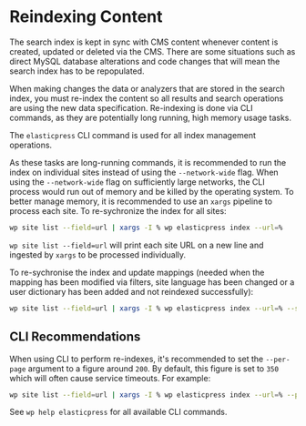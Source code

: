# Reindexing Content

The search index is kept in sync with CMS content whenever content is created, updated or deleted via the CMS. There are some situations such as direct MySQL database alterations and code changes that will mean the search index has to be repopulated.

When making changes the data or analyzers that are stored in the search index, you must re-index the content so all results and search operations are using the new data specification. Re-indexing is done via CLI commands, as they are potentially long running, high memory usage tasks.

The `elasticpress` CLI command is used for all index management operations.

As these tasks are long-running commands, it is recommended to run the index on individual sites instead of using the `--network-wide` flag. When using the `--network-wide` flag on sufficiently large networks, the CLI process would run out of memory and be killed by the operating system. To better manage memory, it is recommended to use an `xargs` pipeline to process each site. To re-sychronize the index for all sites:

```sh
wp site list --field=url | xargs -I % wp elasticpress index --url=%
```

`wp site list --field=url` will print each site URL on a new line and ingested by `xargs` to be processed individually.

To re-sychronise the index and update mappings (needed when the mapping has been modified via filters, site language has been changed or a user dictionary has been added and not reindexed successfully):

```sh
wp site list --field=url | xargs -I % wp elasticpress index --url=% --setup && wp elasticpress recreate-network-alias
```

## CLI Recommendations

When using CLI to perform re-indexes, it's recommended to set the `--per-page` argument to a figure around `200`. By default, this figure is set to `350` which will often cause service timeouts. For example:

```sh
wp site list --field=url | xargs -I % wp elasticpress index --url=% --per-page=200
```

See `wp help elasticpress` for all available CLI commands.

